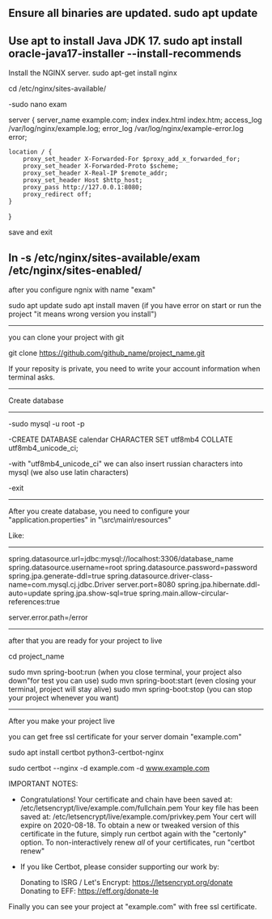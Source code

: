  Ensure all binaries are updated.
  sudo apt update
--------------------------------------------------------------------------------------------------------------------------------------
  Use apt to install Java JDK 17.
  sudo apt install oracle-java17-installer --install-recommends
 --------------------------------------------------------------------------------------------------------------------------------------
Install the NGINX server.
  sudo apt-get install nginx

cd /etc/nginx/sites-available/

-sudo nano exam

server {
    server_name example.com;
    index index.html index.htm;
    access_log /var/log/nginx/example.log;
    error_log  /var/log/nginx/example-error.log error;

    location / {
        proxy_set_header X-Forwarded-For $proxy_add_x_forwarded_for;
        proxy_set_header X-Forwarded-Proto $scheme;
        proxy_set_header X-Real-IP $remote_addr;
        proxy_set_header Host $http_host;
        proxy_pass http://127.0.0.1:8080;
        proxy_redirect off;
    }
}

save and exit

ln -s /etc/nginx/sites-available/exam /etc/nginx/sites-enabled/
--------------------------------------------------------------------------------------------------------------------------------------

after you configure ngnix with name "exam"


sudo apt update
sudo apt install maven (if you have error on start or run the project "it means wrong version you install")

*****************************************************
you can clone your project with git

git clone https://github.com/github_name/project_name.git

If your reposity is private, you need to write your account information when terminal asks.

******
Create database 
******

-sudo mysql -u root -p

-CREATE DATABASE calendar CHARACTER SET utf8mb4 COLLATE utf8mb4_unicode_ci;

-with "utf8mb4_unicode_ci" we can also insert russian characters into mysql (we also use latin characters)

-exit

--------------------------------------------------------------------------------------------------------------------------------------


After you create database, you need to configure your "application.properties" in "\src\main\resources"

Like: 
*******************************
spring.datasource.url=jdbc:mysql://localhost:3306/database_name
spring.datasource.username=root
spring.datasource.password=password
spring.jpa.generate-ddl=true
spring.datasource.driver-class-name=com.mysql.cj.jdbc.Driver
server.port=8080
spring.jpa.hibernate.ddl-auto=update
spring.jpa.show-sql=true
spring.main.allow-circular-references:true


server.error.path=/error
*******************************
after that you are ready for your project to live


cd project_name

sudo mvn spring-boot:run  (when you close terminal, your project also down"for test you can use)
sudo mvn spring-boot:start (even closing your terminal, project will stay alive)
sudo mvn spring-boot:stop (you can stop your project whenever you want)

********
After you make your project live

you can get free ssl certificate for your server domain "example.com"

sudo apt install certbot python3-certbot-nginx

sudo certbot --nginx -d example.com -d www.example.com

IMPORTANT NOTES:
 - Congratulations! Your certificate and chain have been saved at:
   /etc/letsencrypt/live/example.com/fullchain.pem
   Your key file has been saved at:
   /etc/letsencrypt/live/example.com/privkey.pem
   Your cert will expire on 2020-08-18. To obtain a new or tweaked
   version of this certificate in the future, simply run certbot again
   with the "certonly" option. To non-interactively renew *all* of
   your certificates, run "certbot renew"
 - If you like Certbot, please consider supporting our work by:

   Donating to ISRG / Let's Encrypt:   https://letsencrypt.org/donate
   Donating to EFF:                    https://eff.org/donate-le



Finally you can see your project at "example.com" with free ssl certificate.
